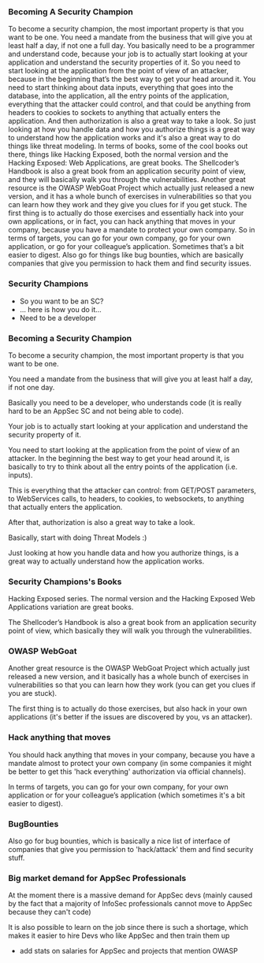 ### Becoming A Security Champion

To become a security champion, the most important property is that you want to be one. You need a mandate from the business that will give you at least half a day, if not one a full day. You basically need to be a programmer and understand code, because your job is to actually start looking at your application and understand the security properties of it. So you need to start looking at the application from the point of view of an attacker, because in the beginning that’s the best way to get your head around it. You need to start thinking about data inputs, everything that goes into the database, into the application, all the entry points of the application, everything that the attacker could control, and that could be anything from headers to cookies to sockets to anything that actually enters the application. And then authorization is also a great way to take a look. So just looking at how you handle data and how you authorize things is a great way to understand how the application works and it's also a great way to do things like threat modeling. In terms of books, some of the cool books out there, things like Hacking Exposed, both the normal version and the Hacking Exposed: Web Applications, are great books. The Shellcoder’s Handbook is also a great book from an application security point of view, and they will basically walk you through the vulnerabilities. Another great resource is the OWASP WebGoat Project which actually just released a new version, and it has a whole bunch of exercises in vulnerabilities so that you can learn how they work and they give you clues for if you get stuck. The first thing is to actually do those exercises and essentially hack into your own applications, or in fact, you can hack anything that moves in your company, because you have a mandate to protect your own company. So in terms of targets, you can go for your own company, go for your own application, or go for your colleague’s application. Sometimes that’s a bit easier to digest. Also go for things like bug bounties, which are basically companies that give you permission to hack them and find security issues.

### Security Champions

  - So you want to be an SC?
  - ... here is how you do it...
  - Need to be a developer

### Becoming a Security Champion

To become a security champion, the most important property is that you want to be one.

You need a mandate from the business that will give you at least half a day, if not one day.

Basically you need to be a developer, who understands code (it is really hard to be an AppSec SC and not being able to code).

Your job is to actually start looking at your application and understand the security property of it.

You need to start looking at the application from the point of view of an attacker. In the beginning the best way to get your head around it, is basically to try to think about all the entry points of the application (i.e. inputs).

This is everything that the attacker can control: from GET/POST parameters, to WebServices calls, to headers, to cookies, to websockets, to anything that actually enters the application.

After that, authorization is also a great way to take a look.

Basically, start with doing Threat Models :)

Just looking at how you handle data and how you authorize things, is a great way to actually understand how the application works.


### Security Champions's Books

Hacking Exposed series. The normal version and the Hacking Exposed Web Applications variation are great books.

The Shellcoder’s Handbook is also a great book from an application security point of view, which basically they will walk you through the vulnerabilities.


### OWASP WebGoat

Another great resource is the OWASP WebGoat Project which actually just released a new version, and it basically has a whole bunch of exercises in vulnerabilities so that you can learn how they work (you can get you clues if you are stuck).

The first thing is to actually do those exercises, but also hack in your own applications (it's better if the issues are discovered by you, vs an attacker).

### Hack anything that moves

You should hack anything that moves in your company, because you have a mandate almost to protect your own company (in some companies it might be better to get this 'hack everything' authorization via official channels).

In terms of targets, you can go for your own company, for your own application or  for your colleague’s application (which sometimes it's a bit easier to digest).

### BugBounties

Also go for bug bounties, which is basically a nice list of interface of companies that give you permission to 'hack/attack' them and find security stuff.

### Big market demand for AppSec Professionals

At the moment there is a massive demand for AppSec devs (mainly caused by the fact that a majority of InfoSec professionals cannot move to AppSec because they can't code)

It is also possible to learn on the job since there is such a shortage, which makes it easier to hire Devs who like AppSec and then train them up

- add stats on salaries for AppSec and projects that mention OWASP
